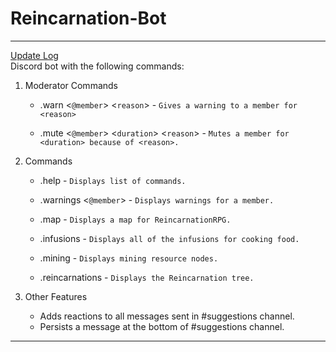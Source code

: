 # Reincarnation-Bot

------------
[Update Log](https://github.com/Alec-Fox/Reincarnation-Bot/blob/master/CHANGELOG.md)<br />
Discord bot with the following commands:<br />
1. Moderator Commands
      + .warn <`@member`> <`reason`> - `Gives a warning to a member for <reason>`
      
      + .mute <`@member`> <`duration`> <`reason`> - `Mutes a member for <duration> because of <reason>.`

1. Commands
      + .help - `Displays list of commands.`
      
      + .warnings <`@member`> - `Displays warnings for a member.`
      
      + .map - `Displays a map for ReincarnationRPG.`
      
      + .infusions - `Displays all of the infusions for cooking food.`
      
      + .mining - `Displays mining resource nodes.`
      
      + .reincarnations - `Displays the Reincarnation tree.`
      
1. Other Features
      + Adds reactions to all messages sent in #suggestions channel.
      + Persists a message at the bottom of #suggestions channel.

------------
